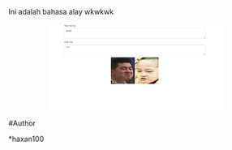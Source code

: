 Ini adalah bahasa alay wkwkwk



<p align="center">
  <img src="screenshoot/1.png" width="350" title="hover text">
  
</p>

#Author <br>

*haxan100